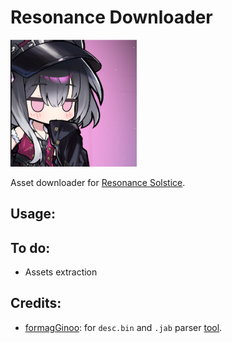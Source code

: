 <p align="center">
  <h1><b>Resonance Downloader</b></h1>
  <img src="/resources/header.png" alt="Header image" width="40%">
</p>

Asset downloader for [Resonance Solstice](https://store.steampowered.com/app/3037160/Resonance_Solstice).
## Usage:

## To do:
- Assets extraction

## Credits:
- [formagGinoo](github.com/formagGinoo): for `desc.bin` and `.jab` parser [tool](https://github.com/formagGinoo/ResonanceTools).